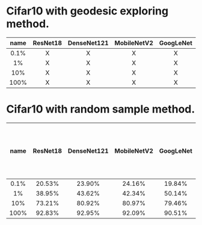 

Cifar10 with geodesic exploring method.
======================================

name | ResNet18 |  DenseNet121 |  MobileNetV2  |  GoogLeNet |    MLP    
 :-: | :-: | :-: | :-: |  :-: | :-:
 0.1% |  X | X  |  X  |  X  |  X |
 1% | X  | X  |  X  |  X  |  X |
 10% | X  | X  |  X  | X   | X  |
100% |  X |  X |  X  | X   | X  |






Cifar10 with random sample method.
======================================

name | ResNet18 |  DenseNet121 |  MobileNetV2  |  GoogLeNet |    MLP (with one hidden layer of 64 units)   
 :-: | :-: | :-: | :-: |  :-: | :-:
 0.1% |  20.53% | 23.90%  |  24.16%  |  19.84%  |  19.09% |
 1% | 38.95%  | 43.62%  |  42.34%  |  50.14%  |  28.40% |
 10% | 73.21%  | 80.92%  |   80.97% |  79.46%  | 33.38%  |
100% |  92.83% |  92.95% |   92.09% |  90.51%  | 36.03%  |

